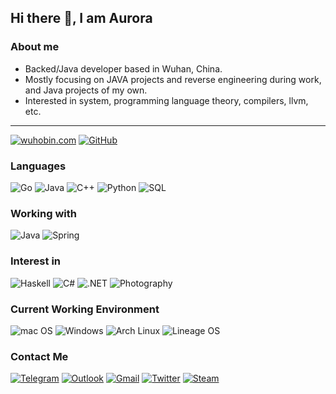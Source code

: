 ## Hi there 👋, I am Aurora

### About me

* Backed/Java developer based in Wuhan, China.
* Mostly focusing on JAVA projects and reverse engineering during work, and Java projects of my own.
* Interested in system, programming language theory, compilers, llvm, etc.

---

[![wuhobin.com](https://img.shields.io/badge/-wuhobin.com-00A98F?&logo=About.me&logoColor=FFFFFF)](https://wuhobin.com/)
[![GitHub](https://img.shields.io/badge/-GitHub-181717?&logo=GitHub)](https://github.com/wuhobin) 

### Languages

![Go](https://img.shields.io/badge/-Go-000?&logo=Go)
![Java](https://img.shields.io/badge/-Java-000?&logo=OpenJDK)
![C++](https://img.shields.io/badge/-C++-000?&logo=C%2B%2B&logoColor=00599C)
![Python](https://img.shields.io/badge/-Python-000?&logo=python)
![SQL](https://img.shields.io/badge/-SQL-000?&logo=sqlite&logoColor=003b57)

### Working with

![Java](https://img.shields.io/badge/-Java-000?&logo=Java&logoColor=3ddc84)
![Spring](https://img.shields.io/badge/-Spring-000?&logo=Spring)

### Interest in

![Haskell](https://img.shields.io/badge/-Haskell-000?&logo=haskell&logoColor=5D4F85)
![C#](https://img.shields.io/badge/-C%23-000?&logo=C-Sharp&logoColor=239120)
![.NET](https://img.shields.io/badge/-.NET-000?&logo=.NET&logoColor=512bD4)
![Photography](https://img.shields.io/badge/-Photography-000?&logo=adobe%20lightroom&logoColor=31A8FF)

### Current Working Environment

![mac OS](https://img.shields.io/badge/-macOS-000?&logo=apple)
![Windows](https://img.shields.io/badge/-Windows-000?&logo=windows-11&logoColor=0078D4)
![Arch Linux](https://img.shields.io/badge/Arch_Linux-000?logo=archlinux)
![Lineage OS](https://img.shields.io/badge/LineageOS-000?&logo=lineageos&logoColor=167C80)

### Contact Me

[![Telegram](https://img.shields.io/badge/Telegram-2CA5E0?&logo=telegram&logoColor=white)](https://t.me/Eterocell)
[![Outlook](https://img.shields.io/badge/eterocell@outlook.com-0078D4?&logo=microsoft-outlook&logoColor=white)](Mailto:eterocell@outlook.com)
[![Gmail](https://img.shields.io/badge/eterocell@gmail.com-D14836?&logo=gmail&logoColor=white)](Mailto:eterocell@gmail.com)
[![Twitter](https://img.shields.io/badge/Eterocell%20-%231DA1F2.svg?&logo=Twitter&logoColor=white)](https://twitter.com/Eterocell/)
[![Steam](https://img.shields.io/badge/Steam%20-%23000000.svg?&logo=steam&logoColor=white)](https://steamcommunity.com/profiles/76561198107269769)
